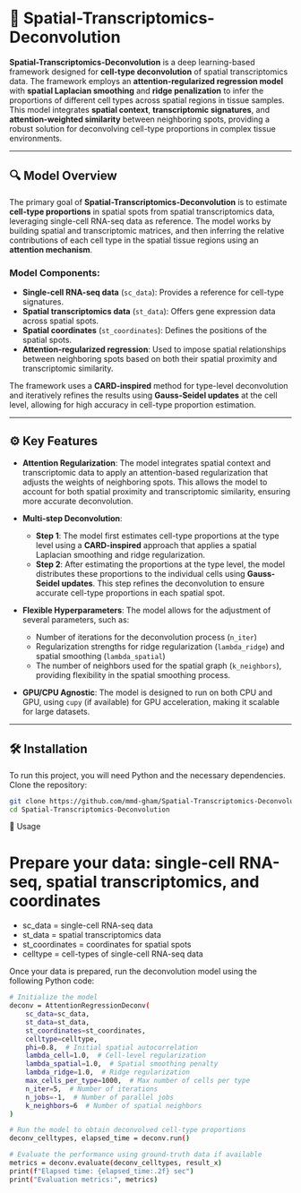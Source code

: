 # 🧬 Spatial-Transcriptomics-Deconvolution

**Spatial-Transcriptomics-Deconvolution** is a deep learning-based framework designed for **cell-type deconvolution** of spatial transcriptomics data. The framework employs an **attention-regularized regression model** with **spatial Laplacian smoothing** and **ridge penalization** to infer the proportions of different cell types across spatial regions in tissue samples. This model integrates **spatial context**, **transcriptomic signatures**, and **attention-weighted similarity** between neighboring spots, providing a robust solution for deconvolving cell-type proportions in complex tissue environments.

---

## 🔍 Model Overview

The primary goal of **Spatial-Transcriptomics-Deconvolution** is to estimate **cell-type proportions** in spatial spots from spatial transcriptomics data, leveraging single-cell RNA-seq data as reference. The model works by building spatial and transcriptomic matrices, and then inferring the relative contributions of each cell type in the spatial tissue regions using an **attention mechanism**.

### Model Components:
- **Single-cell RNA-seq data** (`sc_data`): Provides a reference for cell-type signatures.
- **Spatial transcriptomics data** (`st_data`): Offers gene expression data across spatial spots.
- **Spatial coordinates** (`st_coordinates`): Defines the positions of the spatial spots.
- **Attention-regularized regression**: Used to impose spatial relationships between neighboring spots based on both their spatial proximity and transcriptomic similarity.

The framework uses a **CARD-inspired** method for type-level deconvolution and iteratively refines the results using **Gauss-Seidel updates** at the cell level, allowing for high accuracy in cell-type proportion estimation.

---

## ⚙️ Key Features

- **Attention Regularization**: The model integrates spatial context and transcriptomic data to apply an attention-based regularization that adjusts the weights of neighboring spots. This allows the model to account for both spatial proximity and transcriptomic similarity, ensuring more accurate deconvolution.
  
- **Multi-step Deconvolution**: 
  - **Step 1**: The model first estimates cell-type proportions at the type level using a **CARD-inspired** approach that applies a spatial Laplacian smoothing and ridge regularization.
  - **Step 2**: After estimating the proportions at the type level, the model distributes these proportions to the individual cells using **Gauss-Seidel updates**. This step refines the deconvolution to ensure accurate cell-type proportions in each spatial spot.

- **Flexible Hyperparameters**: The model allows for the adjustment of several parameters, such as:
  - Number of iterations for the deconvolution process (`n_iter`)
  - Regularization strengths for ridge regularization (`lambda_ridge`) and spatial smoothing (`lambda_spatial`)
  - The number of neighbors used for the spatial graph (`k_neighbors`), providing flexibility in the spatial smoothing process.

- **GPU/CPU Agnostic**: The model is designed to run on both CPU and GPU, using `cupy` (if available) for GPU acceleration, making it scalable for large datasets.

---

## 🛠️ Installation

To run this project, you will need Python and the necessary dependencies. Clone the repository:



```bash
git clone https://github.com/mmd-gham/Spatial-Transcriptomics-Deconvolution.git
cd Spatial-Transcriptomics-Deconvolution
```

🚀 Usage

# Prepare your data: single-cell RNA-seq, spatial transcriptomics, and coordinates
- sc_data = single-cell RNA-seq data
- st_data = spatial transcriptomics data
- st_coordinates = coordinates for spatial spots
- celltype = cell-types of single-cell RNA-seq data

Once your data is prepared, run the deconvolution model using the following Python code:

```bash
# Initialize the model
deconv = AttentionRegressionDeconv(
    sc_data=sc_data,
    st_data=st_data,
    st_coordinates=st_coordinates,
    celltype=celltype,
    phi=0.8,  # Initial spatial autocorrelation
    lambda_cell=1.0,  # Cell-level regularization
    lambda_spatial=1.0,  # Spatial smoothing penalty
    lambda_ridge=1.0,  # Ridge regularization
    max_cells_per_type=1000,  # Max number of cells per type
    n_iter=5,  # Number of iterations
    n_jobs=-1,  # Number of parallel jobs
    k_neighbors=6  # Number of spatial neighbors
)

# Run the model to obtain deconvolved cell-type proportions
deconv_celltypes, elapsed_time = deconv.run()

# Evaluate the performance using ground-truth data if available
metrics = deconv.evaluate(deconv_celltypes, result_x)
print(f"Elapsed time: {elapsed_time:.2f} sec")
print("Evaluation metrics:", metrics)
```


